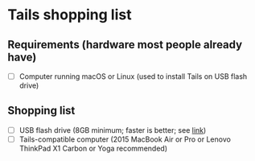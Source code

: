 # Tails shopping list

## Requirements (hardware most people already have)

- [ ] Computer running macOS or Linux (used to install Tails on USB flash drive)

## Shopping list

- [ ] USB flash drive (8GB minimum; faster is better; see [link](https://www.samsung.com/us/computing/memory-storage/usb-flash-drives/usb-3-1-flash-drive-bar-plus-32gb-champagne-silver-muf-32be3-am/))
- [ ] Tails-compatible computer (2015 MacBook Air or Pro or Lenovo ThinkPad X1 Carbon or Yoga recommended)